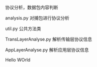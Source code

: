 协议分析，数据包内容判断

analysis.py
    对捕包进行协议分析

util.py
    公共方法类

TransLayerAnalyse.py
	解析传输层协议信息

AppLayerAnalyse.py
	解析应用层协议信息

Hello WOrld
